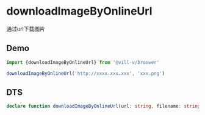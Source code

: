# downloadImageByOnlineUrl

通过url下载图片

## Demo

```ts twoslash
import {downloadImageByOnlineUrl} from '@vill-v/broswer'

downloadImageByOnlineUrl('http://xxxx.xxx.xxx', 'xxx.png')
```

## DTS

```ts
declare function downloadImageByOnlineUrl(url: string, filename: string, mime?: string, bom?: BlobPart): void;
```

